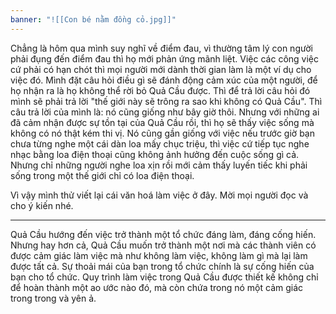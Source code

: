 ```yaml
---
banner: "![[Con bé nằm đồng cỏ.jpg]]"
---
```

Chẳng là hôm qua mình suy nghĩ về điểm đau, vì thường tâm lý con người phải đụng đến điểm đau thì họ mới phản ứng mãnh liệt. Việc các công việc cứ phải có hạn chót thì mọi người mới dành thời gian làm là một ví dụ cho việc đó. Mình đặt câu hỏi điều gì sẽ đánh động cảm xúc của một người, để họ nhận ra là họ không thể rời bỏ Quả Cầu được. Thì để trả lời câu hỏi đó mình sẽ phải trả lời "thế giới này sẽ trông ra sao khi không có Quả Cầu". Thì câu trả lời của mình là: nó cũng giống như bây giờ thôi. Nhưng với những ai đã cảm nhận được sự tồn tại của Quả Cầu rồi, thì họ sẽ thấy việc sống mà không có nó thật kém thi vị. Nó cũng gần giống với việc nếu trước giờ bạn chưa từng nghe một cái dàn loa mấy chục triệu, thì việc cứ tiếp tục nghe nhạc bằng loa điện thoại cũng không ảnh hưởng đến cuộc sống gì cả. Nhưng chỉ những người nghe loa xịn rồi mới cảm thấy luyến tiếc khi phải sống trong một thế giới chỉ có loa điện thoại.

Vì vậy mình thử viết lại cái văn hoá làm việc ở đây. Mời mọi người đọc và cho ý kiến nhé.

____________________

Quả Cầu hướng đến việc trở thành một tổ chức đáng làm, đáng cống hiến. Nhưng hay hơn cả, Quả Cầu muốn trở thành một nơi mà các thành viên có được cảm giác làm việc mà như không làm việc, không làm gì mà lại làm được tất cả. Sự thoải mái của bạn trong tổ chức chính là sự cống hiến của bạn cho tổ chức. Quy trình làm việc trong Quả Cầu được thiết kế không chỉ để hoàn thành một ao ước nào đó, mà còn chứa trong nó một cảm giác trong trong và yên ả.
